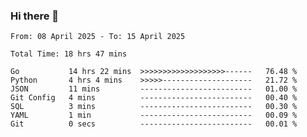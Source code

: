 ### Hi there 👋

<!--
**zhumeme/zhumeme** is a ✨ _special_ ✨ repository because its `README.md` (this file) appears on your GitHub profile.

Here are some ideas to get you started:

- 🔭 I’m currently working on ...
- 🌱 I’m currently learning ...
- 👯 I’m looking to collaborate on ...
- 🤔 I’m looking for help with ...
- 💬 Ask me about ...
- 📫 How to reach me: ...
- 😄 Pronouns: ...
- ⚡ Fun fact: ...
-->

<!--START_SECTION:waka-->

```all_time
From: 08 April 2025 - To: 15 April 2025

Total Time: 18 hrs 47 mins

Go           14 hrs 22 mins  >>>>>>>>>>>>>>>>>>>------   76.48 %
Python       4 hrs 4 mins    >>>>>--------------------   21.72 %
JSON         11 mins         -------------------------   01.00 %
Git Config   4 mins          -------------------------   00.40 %
SQL          3 mins          -------------------------   00.30 %
YAML         1 min           -------------------------   00.09 %
Git          0 secs          -------------------------   00.01 %
```

<!--END_SECTION:waka-->
